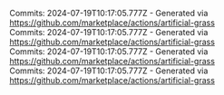 Commits: 2024-07-19T10:17:05.777Z - Generated via https://github.com/marketplace/actions/artificial-grass
<br>
Commits: 2024-07-19T10:17:05.777Z - Generated via https://github.com/marketplace/actions/artificial-grass
<br>
Commits: 2024-07-19T10:17:05.777Z - Generated via https://github.com/marketplace/actions/artificial-grass
<br>
Commits: 2024-07-19T10:17:05.777Z - Generated via https://github.com/marketplace/actions/artificial-grass
<br>
